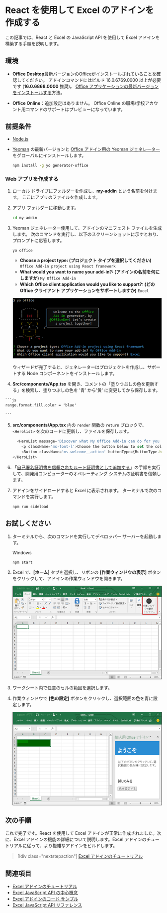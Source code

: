 # <a name="build-an-excel-add-in-using-react"></a>React を使用して Excel のアドインを作成する

この記事では、React と Excel の JavaScript API を使用して Excel アドインを構築する手順を説明します。

## <a name="environment"></a>環境

- **Office Desktop**最新バージョンのOfficeがインストールされていることを確認してください。 アドインコマンドにはビルド 16.0.6769.0000 以上が必要です (**16.0.6868.0000** 推奨)。 [Office アプリケーションの最新バージョンをインストールする](http://aka.ms/latestoffice)方法。 
 
- **Office Online**：追加設定はありません。 Office Online の職場/学校アカウント用コマンドのサポートはプレビューになっています。

## <a name="prerequisites"></a>前提条件

- [Node.js](https://nodejs.org)

- [Yeoman](https://github.com/yeoman/yo) の最新バージョンと [Office アドイン用の Yeoman ジェネレーター](https://github.com/OfficeDev/generator-office)をグローバルにインストールします。
    ```bash
    npm install -g yo generator-office
    ```

### <a name="create-the-web-app"></a>Web アプリを作成する

1. ローカル ドライブにフォルダーを作成し、**my-addin** という名前を付けます。 ここにアプリのファイルを作成します。

2. アプリ フォルダーに移動します。

    ```bash
    cd my-addin
    ```

3. Yeoman ジェネレーター使用して、アドインのマニフェスト ファイルを生成します。 次のコマンドを実行し、以下のスクリーンショットに示すとおり、プロンプトに応答します。

    ```bash
    yo office
    ```

    - **Choose a project type:​ (プロジェクト タイプを選択してください)** `Office Add-in project using React framework`
    - **What would you want to name your add-in?: (アドインの名前を何にしますか)** `My Office Add-in`
    - **Which Office client application would you like to support?: (どの Office クライアント アプリケーションをサポートしますか)** `Excel`

    ![Yeoman ジェネレーター](../images/yo-office-excel-react.png)
    
    ウィザードが完了すると、ジェネレーターはプロジェクトを作成し、サポートする Node コンポーネントをインストールします。

4.   **Src/components/App.tsx** を開き、コメントの「塗りつぶしの色を更新する」を検索し、塗りつぶしの色を '青' から'黄' に変更してから保存します。 

    ```js
    range.format.fill.color = 'blue'

    ```

5. **src/components/App.tsx** 内の `render` 関数の `return` ブロックで、`<Herolist>` を次のコードに更新し、ファイルを保存します。 

    ```js
      <HeroList message='Discover what My Office Add-in can do for you today!' items={this.state.listItems}>
        <p className='ms-font-l'>Choose the button below to set the color of the selected range to blue. <b>Set color</b>.</p>
        <Button className='ms-welcome__action' buttonType={ButtonType.hero} iconProps={{ iconName: 'ChevronRight' }} onClick={this.click}>Run</Button>
    </HeroList>
    ```

6. 「[自己署名証明書を信頼されたルート証明書として追加する](https://github.com/OfficeDev/generator-office/blob/master/src/docs/ssl.md)」の手順を実行して、開発用コンピューターのオペレーティング システムの証明書を信頼します。

7. アドインをサイドロードすると Excel に表示されます。 ターミナルで次のコマンドを実行します。 
    
    ```bash
    npm run sideload
    ```

## <a name="try-it-out"></a>お試しください

1. ターミナルから、次のコマンドを実行してデベロッパー サーバーを起動します。

    Windows
    ```bash
    npm start
    ```

2. Excel で、**[ホーム]** タブを選択し、リボンの **[作業ウィンドウの表示]** ボタンをクリックして、アドインの作業ウィンドウを開きます。

    ![Excel アドイン ボタン](../images/excel-quickstart-addin-2b.png)

3. ワークシート内で任意のセルの範囲を選択します。

4. 作業ウィンドウで **[色の設定]** ボタンをクリックし、選択範囲の色を青に設定します。

    ![Excel アドイン](../images/excel-quickstart-addin-2c.png)

## <a name="next-steps"></a>次の手順

これで完了です。React を使用して Excel アドインが正常に作成されました。次に、Excel アドインの機能の詳細について説明します。Excel アドインのチュートリアルに従って、より複雑なアドインをビルドします。

> [!div class="nextstepaction"]
> [Excel アドインのチュートリアル](../tutorials/excel-tutorial.yml)

## <a name="see-also"></a>関連項目

* [Excel アドインのチュートリアル](../tutorials/excel-tutorial-create-table.md)
* [Excel JavaScript API の中心概念](../excel/excel-add-ins-core-concepts.md)
* [Excel アドインのコード サンプル](http://dev.office.com/code-samples#?filters=excel,office%20add-ins)
* [Excel JavaScript API リファレンス](https://dev.office.com/reference/add-ins/excel/excel-add-ins-reference-overview)
